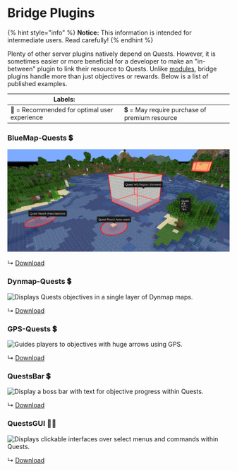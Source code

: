 # Bridge Plugins

{% hint style="info" %}
**Notice:** This information is intended for intermediate users. Read carefully!
{% endhint %}

Plenty of other server plugins natively depend on Quests. However, it is sometimes easier or more beneficial for a developer to make an "in-between" plugin to link their resource to Quests. Unlike [modules](modules.md), bridge plugins handle more than just objectives or rewards. Below is a list of published examples.

| Labels:                                      |                                               |
| -------------------------------------------- | --------------------------------------------- |
| 🌟 = Recommended for optimal user experience | 💲 = May require purchase of premium resource |

### BlueMap-Quests 💲

![Displays Quests objectives in a single layer of BlueMap maps.](../.gitbook/assets/blue.png)

↳ [Download](https://www.spigotmc.org/resources/bluemap-quests.96806/)

### Dynmap-Quests 💲

![Displays Quests objectives in a single layer of Dynmap maps.](https://i.imgur.com/cjS4crB.png)

↳ [Download](https://www.spigotmc.org/resources/dynmap-quests.65987/)

### GPS-Quests 💲

![Guides players to objectives with huge arrows using GPS.](https://camo.githubusercontent.com/b7330dd49cc77246b603c4802ebcffcecedbc9d9cd4ddba147d24fe0e06e10b9/68747470733a2f2f692e696d6775722e636f6d2f484a5979487a4d2e706e67)

↳ [Download](https://www.spigotmc.org/resources/gps-quests.67835/)

### QuestsBar 💲

![Display a boss bar with text for objective progress within Quests.](https://i.imgur.com/9jVAdn9.png)

↳ [Download](https://www.spigotmc.org/resources/questsbar.100634/)

### QuestsGUI 🌟💲

![Displays clickable interfaces over select menus and commands within Quests.](https://camo.githubusercontent.com/bc6481a592127a020859fd524de5479b96f32c0e7ddbd9764d738605d7622acd/68747470733a2f2f692e696d6775722e636f6d2f4b514736436c332e706e67)

↳ [Download](https://www.spigotmc.org/resources/questsgui.71666/)
